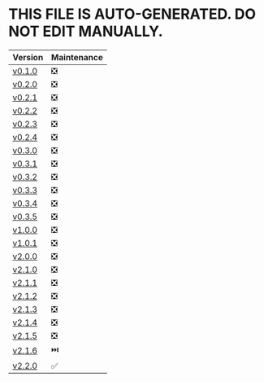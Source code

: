 <!-- markdownlint-disable -->

# THIS FILE IS AUTO-GENERATED. DO NOT EDIT MANUALLY.

| Version                                                                 | Maintenance |
|-------------------------------------------------------------------------|-------------|
| [v0.1.0](https://github.com/Falcion/Patternugit/tree/v0.1.0)            | ❎          |
| [v0.2.0](https://github.com/Falcion/Patternugit/tree/v0.2.0)            | ❎          |
| [v0.2.1](https://github.com/Falcion/Patternugit/tree/v0.2.1)            | ❎          |
| [v0.2.2](https://github.com/Falcion/Patternugit/tree/v0.2.2)            | ❎          |
| [v0.2.3](https://github.com/Falcion/Patternugit/tree/v0.2.3)            | ❎          |
| [v0.2.4](https://github.com/Falcion/Patternugit/tree/v0.2.4)            | ❎          |
| [v0.3.0](https://github.com/Falcion/Patternugit/tree/v0.3.0)            | ❎          |
| [v0.3.1](https://github.com/Falcion/Patternugit/tree/v0.3.1)            | ❎          |
| [v0.3.2](https://github.com/Falcion/Patternugit/tree/v0.3.2)            | ❎          |
| [v0.3.3](https://github.com/Falcion/Patternugit/tree/v0.3.3)            | ❎          |
| [v0.3.4](https://github.com/Falcion/Patternugit/tree/v0.3.4)            | ❎          |
| [v0.3.5](https://github.com/Falcion/Patternugit/tree/v0.3.5)            | ❎          |
| [v1.0.0](https://github.com/Falcion/Patternugit/tree/v1.0.0)            | ❎          |
| [v1.0.1](https://github.com/Falcion/Patternugit/tree/v1.0.1)            | ❎          |
| [v2.0.0](https://github.com/Falcion/Patternugit/tree/v2.0.0)            | ❎          |
| [v2.1.0](https://github.com/Falcion/Patternugit/tree/v2.1.0)            | ❎          |
| [v2.1.1](https://github.com/Falcion/Patternugit/tree/v2.1.1)            | ❎          |
| [v2.1.2](https://github.com/Falcion/Patternugit/tree/v2.1.2)            | ❎          |
| [v2.1.3](https://github.com/Falcion/Patternugit/tree/v2.1.3)            | ❎          |
| [v2.1.4](https://github.com/Falcion/Patternugit/tree/v2.1.4)            | ❎          |
| [v2.1.5](https://github.com/Falcion/Patternugit/tree/v2.1.5)            | ❎          |
| [v2.1.6](https://github.com/Falcion/Patternugit/tree/v2.1.6)            | ⏭️          |
| [v2.2.0](https://github.com/Falcion/Patternugit/tree/v2.2.0)            | ✅          |